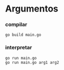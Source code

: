 # Argumentos

### compilar
```batch
go build main.go
```
### interpretar
```batch
go run main.go
go run main.go arg1 arg2
```
